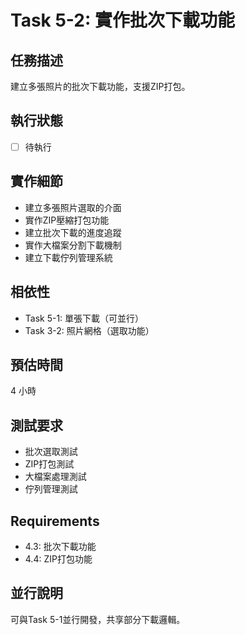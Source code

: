 # Task 5-2: 實作批次下載功能

## 任務描述
建立多張照片的批次下載功能，支援ZIP打包。

## 執行狀態
- [ ] 待執行

## 實作細節
- 建立多張照片選取的介面
- 實作ZIP壓縮打包功能
- 建立批次下載的進度追蹤
- 實作大檔案分割下載機制
- 建立下載佇列管理系統

## 相依性
- Task 5-1: 單張下載（可並行）
- Task 3-2: 照片網格（選取功能）

## 預估時間
4 小時

## 測試要求
- 批次選取測試
- ZIP打包測試
- 大檔案處理測試
- 佇列管理測試

## Requirements
- 4.3: 批次下載功能
- 4.4: ZIP打包功能

## 並行說明
可與Task 5-1並行開發，共享部分下載邏輯。
